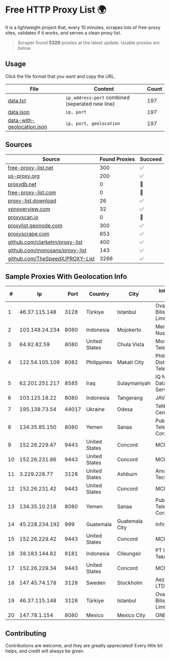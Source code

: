 
# Free HTTP Proxy List 🌍

It is a lightweight project that, every 10 minutes, scrapes lots of free-proxy sites, validates if it works, and serves a clean proxy list.


> Scraper found **5320** proxies at the latest update. Usable proxies are below.

## Usage

Click the file format that you want and copy the URL.


|File|Content|Count|
|----|-------|-----|
|[data.txt](https://raw.githubusercontent.com/themiralay/Proxy-List-World/master/data.txt)|`ip_address:port` combined (seperated new line)|197|
|[data.json](https://raw.githubusercontent.com/themiralay/Proxy-List-World/master/data.json)|`ip, port`|197|
|[data-with-geolocation.json](https://raw.githubusercontent.com/themiralay/Proxy-List-World/master/data-with-geolocation.json)|`ip, port, geolocation`|197|

## Sources

|Source|Found Proxies|Succeed|
|------|-------------|-------|
|[free-proxy-list.net](https://free-proxy-list.net)|300|✅|
|[us-proxy.org](https://www.us-proxy.org)|200|✅|
|[proxydb.net](http://proxydb.net)|0|🚫|
|[free-proxy-list.com](https://free-proxy-list.com/?page=&port=&type%5B%5D=http&type%5B%5D=https&up_time=0&search=Search)|0|🚫|
|[proxy-list.download](https://www.proxy-list.download/HTTP)|26|✅|
|[vpnoverview.com](https://vpnoverview.com/privacy/anonymous-browsing/free-proxy-servers)|32|✅|
|[proxyscan.io](https://www.proxyscan.io)|0|🚫|
|[proxylist.geonode.com](https://proxylist.geonode.com/api/proxy-list?limit=300&page=1&sort_by=lastChecked&sort_type=desc&protocols=http,https)|300|✅|
|[proxyscrape.com](https://api.proxyscrape.com/v2/?request=displayproxies&protocol=http&timeout=10000&country=all&ssl=all&anonymity=all)|653|✅|
|[github.com/clarketm/proxy-list](https://raw.githubusercontent.com/clarketm/proxy-list/master/proxy-list-raw.txt)|400|✅|
|[github.com/monosans/proxy-list](https://raw.githubusercontent.com/monosans/proxy-list/main/proxies/http.txt)|143|✅|
|[github.com/TheSpeedX/PROXY-List](https://raw.githubusercontent.com/TheSpeedX/PROXY-List/master/http.txt)|3266|✅|


## Sample Proxies With Geolocation Info

|#|Ip|Port|Country|City|Internet Service Provider|
|-|--|----|-------|----|-------------------------|
|1|46.37.115.148|3128|Türkiye|Istanbul|Ovabil Internet VE Bilisim Hizmetleri Limited Sirketi|
|2|103.148.24.234|8080|Indonesia|Mojokerto|Menaksopal Link Nusantara|
|3|64.92.82.59|8080|United States|Chula Vista|Momentum Telecom, Inc.|
|4|122.54.105.109|8082|Philippines|Makati City|Philippine Long Distance Telephone Co.|
|5|62.201.251.217|8585|Iraq|Sulaymaniyah|IQ Networks for Data and Internet Services Ltd|
|6|103.125.18.22|8080|Indonesia|Tangerang|JAVAMEDIA|
|7|195.138.73.54|44017|Ukraine|Odesa|TeNeT Networking Centre|
|8|134.35.85.150|8080|Yemen|Sanaa|Public Telecommunication Corporation|
|9|152.26.229.47|9443|United States|Concord|MCNC|
|10|152.26.231.86|9443|United States|Concord|MCNC|
|11|3.229.228.77|3128|United States|Ashburn|Amazon Technologies Inc.|
|12|152.26.231.42|9443|United States|Concord|MCNC|
|13|134.35.10.218|8080|Yemen|Sanaa|Public Telecommunication Corporation|
|14|45.228.234.192|999|Guatemala|Guatemala City|Infinitum S.A.|
|15|152.26.229.42|9443|United States|Concord|MCNC|
|16|38.183.144.82|8181|Indonesia|Cileungsir|PT Ikhlas Cipta Teknologi|
|17|152.26.229.34|9443|United States|Concord|MCNC|
|18|147.45.74.178|3128|Sweden|Stockholm|Aeza International LTD|
|19|46.37.115.148|3128|Türkiye|Istanbul|Ovabil Internet VE Bilisim Hizmetleri Limited Sirketi|
|20|147.78.1.154|8080|Mexico|Mexico City|ONEPROVIDER|



## Contributing

Contributions are welcome, and they are greatly appreciated! Every
little bit helps, and credit will always be given.

